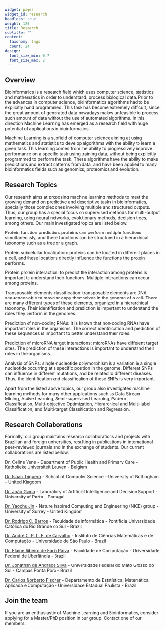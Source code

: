 ```yaml
---
widget: pages
widget_id: research
headless: true
weight: 120
title: Research
subtitle: ""
content:
  taxonomy: tags
  count: 20
design:
  font_size_min: 0.7
  font_size_max: 2
---
```

## Overview

Bioinformatics is a research field which uses computer science, statistics and mathematics in order to understand, process biological data. Prior to the advances in computer science, bioinformatics algorithms had to be explicitly hand programmed. This task has become extremely difficult, since the great amount of generated data nowadays makes unfeasible to process such amount of data without the use of automated algorithms. In this direction Machine Learning has emerged as a research field with huge potential of applications in bioinformatics.

Machine Learning is a subfield of computer science aiming at using mathematics and statistics to develop algorithms with the ability to learn a given task. This learning comes from the ability to progressively improve performance on a specific task using training data, without being explicitly programmed to perform the task. These algorithms have the ability to make predictions and extract patterns from data, and have been applied to many bioinformatics fields such as genomics, proteomics and evolution.



## Research Topics

Our research aims at proposing machine learning methods to meet the growing demand on predictive and descriptive tasks in bioinformatics, specially those complex ones involving multiple and structured outputs. Thus, our group has a special focus on supervised methods for multi-output learning, using neural networks, evolutionary methods, decision trees, among others. Our main investigated topics are listed below.

Protein function prediction: proteins can perform multiple functions simultaneously, and these functions can be structured in a hierarchical taxonomy such as a tree or a graph.

Protein subcelullar localization: proteins can be located in different places in a cell, and these locations directly influence the functions the protein performs.

Protein protein interaction: to predict the interaction among proteins is important to understand their functions. Multiple interactions can occur among proteins.

Transposable elements classification: transposable elements are DNA sequences able to move or copy themselves in the genome of a cell. There are many different types of these elements, organized in a hierarchical taxonomy. Their identification and prediction is important to understand the roles they perform in the genomes.

Prediction of non-coding RNAs: it is known that non-coding RNAs have important roles in the organisms. The correct identification and prediction of these sequences is important to better understand their roles.

Prediction of microRNA target interactions: microRNAs have different target sites. The prediction of these interactions is important to understand their roles in the organisms.

Analysis of SNPs: single-nucleotide polymorphism is a variation in a single nucleotide occurring at a specific position in the genome. Different SNPs can influence in different mutations, and be related to different diseases. Thus, the identification and classification of these SNPs is very important.

Apart from the listed above topics, our group also investigates machine learning methods for many other applications such as Data Stream Mining, Active Learning, Semi-supervised Learning, Pattern Classification, Multi-objective Optimization, Hierarchical and Multi-label Classification, and Multi-target Classification and Regression.



## Research Collaborations

Formally, our group maintains research collaborations and projects with Brazilian and foreign universities, resulting in publications in international peer-reviewed journals and in the exchange of students. Our current collaborations are listed bellow.

[Dr. Celine Vens](https://www.kuleuven-kulak.be/~celine.vens/) - Department of Public Health and Primary Care - Katholieke Universiteit Leuven - Belgium

[Dr. Isaac Triguero](http://www.cs.nott.ac.uk/~pszit/) - School of Computer Science - University of Nottingham - United Kingdom

[Dr. João Gama](http://www.liaad.up.pt/area/jgama/) - Laboratory of Artificial Intelligence and Decision Support - University of Porto - Portugal

[Dr. Yaochu Jin](https://www.surrey.ac.uk/cs/people/yaochu_jin/) - Nature Inspired Computing and Engineering (NICE) group - University of Surrey - United Kingdom

[Dr. Rodrigo C. Barros](https://www.researchgate.net/profile/Rodrigo_Barros2) - Faculdade de Informática - Pontifícia Universidade Católica do Rio Grande do Sul - Brazil

[Dr. André C. P. L. F. de Carvalho](http://www.icmc.usp.br/pessoas/andre/site/) - Instituto de Ciências Matemáticas e de Computação - Universidade de São Paulo - Brazil

[Dr. Elaine Ribeiro de Faria Paiva](http://www.facom.ufu.br/~elaine/) - Faculdade de Computação - Universidade Federal de Uberlândia - Brazil

[Dr. Jonathan de Andrade Silva](https://www.linkedin.com/in/jonathan-andrade-silva-6595b421/) - Universidade Federal do Mato Grosso do Sul - Campus Ponta Porã - Brazil

[Dr. Carlos Norberto Fischer](http://www.rc.unesp.br/igce/demac/carlos/) - Departamento de Estatística, Matemática Aplicada e Computação - Universidade Estadual Paulista - Brazil



## Join the team

If you are an enthusiastic of Machine Learning and Bioinformatics, consider applying for a Master/PhD position in our group. Contact one of our members.